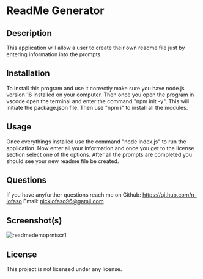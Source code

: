 # ReadMe Generator

## Description

  This application will allow a user to create their own readme file just by entering information into the prompts.

  ## Installation 
    
   To install this program and use it correctly make sure you have node.js version 16 installed on your computer. Then once you open the program in vscode open the terminal and enter the command "npm init -y", This will initiate the package.json file. Then use "npm i" to install all the modules.
      
  ## Usage

   Once everythings installed use the command "node index.js" to run the application. Now enter all your information and once you get to the license section select one of the options. After all the prompts are completed you should see your new readme file be created.   
    
  ## Questions

  If you have anyfurther questions reach me on
  Github: https://github.com/n-lofaso
  Email: nicklofaso96@gamil.com
  
  ## Screenshot(s)
  
  ![readmedemoprntscr1](https://user-images.githubusercontent.com/114538098/207498137-6b63edd5-8258-4746-9474-2835ba021dd4.png)
    
 ## License
  This project is not licensed under any license.


